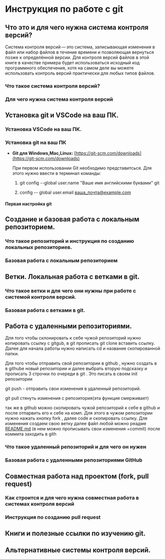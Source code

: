 # Инструкция по работе с git

## Что это и для чего нужна система контроля версий?

Система контроля версий — это система, записывающая изменения в файл или набор файлов в течение времени и позволяющая вернуться позже к определённой версии. Для контроля версий файлов в этой книге в качестве примера будет использоваться исходный код программного обеспечения, хотя на самом деле вы можете использовать контроль версий практически для любых типов файлов.

### Что такое система контроля версий?

### Для чего нужна система контроля версий

## Установка git и VSCode на ваш ПК.

### Установка VSCode на ваш ПК.

### Установка git на ваш ПК
* **Git для Windows,Mac,Linux:**  [https://git-scm.com/downloads](https://git-scm.com/downloads)

    При первом использовании Git необходимо представитсься. Для этого нужно ввести в терминал команды:

    1. git config --global user.name "Ваше имя английскими буквами" git

    2. config -- global user.email ваша_почта@example.com

#### Первая настройка git

## Создание и базовая работа с локальным репозиторием.

### Что такое репозиторий и инструкция по созданию локальных репозиториев.

### Базовая работа с локальным репозиторием

## Ветки. Локальная работа с ветками в git.

### Что такое ветки и для чего они нужны при работе с системой контроля версий.

### Базовая работа с ветками в git.

## Работа с удаленными репозиториями.
Для того чтобы склонировать к себе чужой репозиторий нужно копировать ссылку c gitgub, в git прописать git clone вставить ссылку. Далее для начала работы нужно написать  cd и название скопированной папки.

  Для того чтобы отправить свой репозитории в github , нужно создать в в githube новый репозитории и далее выбрать вторую подсказку и прописать 3 строчки по очереди в git . Это писать в своем init репозитории

git push - отправить свои изменения в удаленный репозиторий.

git pull стянуть изменения с репозитория(эта функция смерживает)

  так же в github можно скопировать чужой репозиторий к себе в github и после отпарвить его к себе на комп. Для этого в чужом репозитории нужно нажать кнопку fork , далее code и скопировать ссылку. Для изменения создаем свою ветку далее файл любой можно реадме [README.md](http://README.md) (в нем можно прописывать свои изменения +commit) после коммита заходить в gith

### Что такое удаленный репозиторий и для чего он нужен

### Базовая работа с удаленными репозиториями GitHub

## Совместная работа над проектом (fork, pull request)

### Как строится и для чего нужна совместная работа в системах контроля версий

### Инструкция по созданию pull request

## Книги и полезные ссылки по изучению git.

## Альтернативные системы контроля версий.
